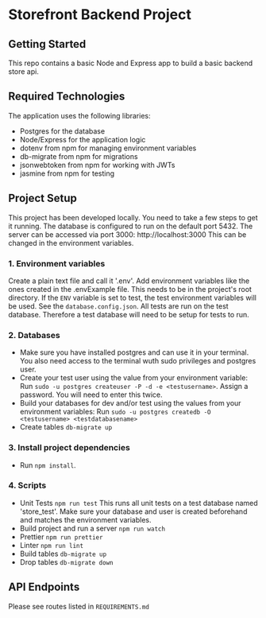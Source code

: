 # Storefront Backend Project

## Getting Started

This repo contains a basic Node and Express app to build a basic backend store api.

## Required Technologies
The application uses the following libraries:
- Postgres for the database
- Node/Express for the application logic
- dotenv from npm for managing environment variables
- db-migrate from npm for migrations
- jsonwebtoken from npm for working with JWTs
- jasmine from npm for testing

## Project Setup
This project has been developed locally. You need to take a few steps to get it running.
The database is configured to run on the default port 5432. The server can be accessed via port 3000: http://localhost:3000 This can be changed in the environment variables.

### 1. Environment variables
Create a plain text file and call it '.env'. Add environment variables like the ones created in the .envExample file. This needs to be in the project's root directory. If the `ENV` variable is set to test, the test environment variables will be used. See the `database.config.json`. All tests are run on the test database. Therefore a test database will need to be setup for tests to run.

### 2. Databases
 - Make sure you have installed postgres and can use it in your terminal. You also need access to the terminal wuth sudo privileges and postgres user.
 - Create your test user using the value from your environment variable: Run `sudo -u postgres createuser -P -d -e <testusername>`. Assign a password. You  will need to enter this twice.
 - Build your databases for dev and/or test using the values from your environment variables: Run `sudo -u postgres createdb -O <testusername> <testdatabasename>`
 - Create tables `db-migrate up`

### 3. Install project dependencies
 - Run `npm install`.

### 4. Scripts
 - Unit Tests `npm run test` This runs all unit tests on a test database named 'store_test'. Make sure your database and user is created beforehand and matches the environment variables.
 - Build project and run a server `npm run watch`
 - Prettier `npm run prettier`
 - Linter `npm run lint`
 - Build tables `db-migrate up`
 - Drop tables `db-migrate down`

## API Endpoints
Please see routes listed in `REQUIREMENTS.md`  

